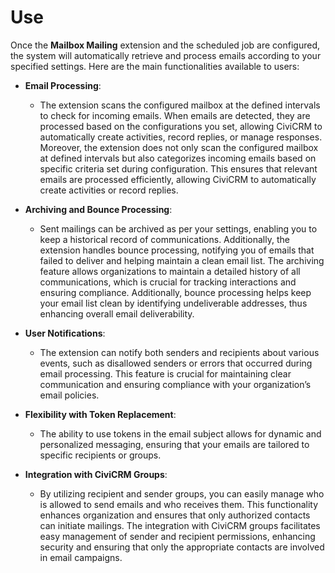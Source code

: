 # Use

Once the **Mailbox Mailing** extension and the scheduled job are configured, the system will automatically retrieve and process emails according to your specified settings. Here are the main functionalities available to users:

- **Email Processing**:
    
    - The extension scans the configured mailbox at the defined intervals to check for incoming emails. When emails are detected, they are processed based on the configurations you set, allowing CiviCRM to automatically create activities, record replies, or manage responses. Moreover, the extension does not only scan the configured mailbox at defined intervals but also categorizes incoming emails based on specific criteria set during configuration. This ensures that relevant emails are processed efficiently, allowing CiviCRM to automatically create activities or record replies.
- **Archiving and Bounce Processing**:
    
    - Sent mailings can be archived as per your settings, enabling you to keep a historical record of communications. Additionally, the extension handles bounce processing, notifying you of emails that failed to deliver and helping maintain a clean email list. The archiving feature allows organizations to maintain a detailed history of all communications, which is crucial for tracking interactions and ensuring compliance. Additionally, bounce processing helps keep your email list clean by identifying undeliverable addresses, thus enhancing overall email deliverability.
- **User Notifications**:
    
    - The extension can notify both senders and recipients about various events, such as disallowed senders or errors that occurred during email processing. This feature is crucial for maintaining clear communication and ensuring compliance with your organization’s email policies.
- **Flexibility with Token Replacement**:
    
    - The ability to use tokens in the email subject allows for dynamic and personalized messaging, ensuring that your emails are tailored to specific recipients or groups.
- **Integration with CiviCRM Groups**:
    
    - By utilizing recipient and sender groups, you can easily manage who is allowed to send emails and who receives them. This functionality enhances organization and ensures that only authorized contacts can initiate mailings. The integration with CiviCRM groups facilitates easy management of sender and recipient permissions, enhancing security and ensuring that only the appropriate contacts are involved in email campaigns.
